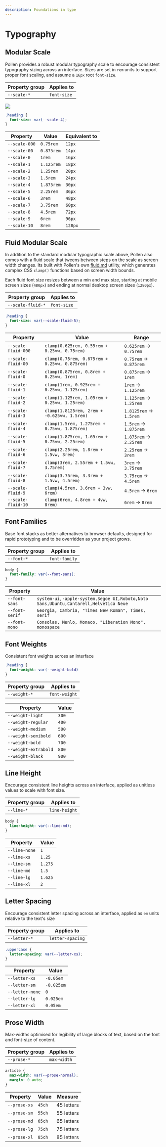 ```yaml
---
description: Foundations in type
---
```


# Typography

## Modular Scale

Pollen provides a robust modular typography scale to encourage consistent typography sizing across an interface. Sizes are set in `rem` units to support proper font scaling, and assume a `16px` root `font-size`.

| Property group | Applies to  |
| -------------- | ----------- |
| `--scale-*`    | `font-size` |

![](<../.gitbook/assets/modular scale 2.svg>)

```css
.heading {
  font-size: var(--scale-4);
}
```

| Property      | Value      | Equivalent to |
| ------------- | ---------- | ------------- |
| `--scale-000` | `0.75rem`  | `12px`        |
| `--scale-00`  | `0.875rem` | `14px`        |
| `--scale-0`   | `1rem`     | `16px`        |
| `--scale-1`   | `1.125rem` | `18px`        |
| `--scale-2`   | `1.25rem`  | `20px`        |
| `--scale-3`   | `1.5rem`   | `24px`        |
| `--scale-4`   | `1.875rem` | `30px`        |
| `--scale-5`   | `2.25rem`  | `36px`        |
| `--scale-6`   | `3rem`     | `48px`        |
| `--scale-7`   | `3.75rem`  | `60px`        |
| `--scale-8`   | `4.5rem`   | `72px`        |
| `--scale-9`   | `6rem`     | `96px`        |
| `--scale-10`  | `8rem`     | `128px`       |

## Fluid Modular Scale

In addition to the standard modular typographic scale above, Pollen also comes with a fluid scale that tweens between steps on the scale as screen width changes. Its built with Pollen's own [fluid.md](../utils/fluid.md "mention") utility, which generates complex CSS `clamp()` functions based on screen width bounds.

Each fluid font size resizes between a min and max size, starting at mobile screen sizes (`480px`) and ending at normal desktop screen sizes (`1280px`).

| Property group    | Applies to  |
| ----------------- | ----------- |
| `--scale-fluid-*` | `font-size` |

```css
.heading {
  font-size: var(--scale-fluid-5);
}
```

| Property            | Value                                         | Range                   |
| ------------------- | --------------------------------------------- | ----------------------- |
| `--scale-fluid-000` | `clamp(0.625rem, 0.55rem + 0.25vw, 0.75rem)`  | `0.625rem` -> `0.75rem` |
| `--scale-fluid-00`  | `clamp(0.75rem, 0.675rem + 0.25vw, 0.875rem)` | `0.75rem` -> `0.875rem` |
| `--scale-fluid-0`   | `clamp(0.875rem, 0.8rem + 0.25vw, 1rem)`      | `0.875rem` -> `1rem`    |
| `--scale-fluid-1`   | `clamp(1rem, 0.925rem + 0.25vw, 1.125rem)`    | `1rem` -> `1.125rem`    |
| `--scale-fluid-2`   | `clamp(1.125rem, 1.05rem + 0.25vw, 1.25rem)`  | `1.125rem` -> `1.25rem` |
| `--scale-fluid-3`   | `clamp(1.8125rem, 2rem + -0.625vw, 1.5rem)`   | `1.8125rem` -> `1.5rem` |
| `--scale-fluid-4`   | `clamp(1.5rem, 1.275rem + 0.75vw, 1.875rem)`  | `1.5rem` -> `1.875rem`  |
| `--scale-fluid-5`   | `clamp(1.875rem, 1.65rem + 0.75vw, 2.25rem)`  | `1.875rem` -> `2.25rem` |
| `--scale-fluid-6`   | `clamp(2.25rem, 1.8rem + 1.5vw, 3rem)`        | `2.25rem` -> `3rem`     |
| `--scale-fluid-7`   | `clamp(3rem, 2.55rem + 1.5vw, 3.75rem)`       | `3rem` -> `3.75rem`     |
| `--scale-fluid-8`   | `clamp(3.75rem, 3.3rem + 1.5vw, 4.5rem)`      | `3.75rem` -> `4.5rem`   |
| `--scale-fluid-9`   | `clamp(4.5rem, 3.6rem + 3vw, 6rem)`           | `4.5rem` -> `6rem`      |
| `--scale-fluid-10`  | `clamp(6rem, 4.8rem + 4vw, 8rem)`             | `6rem` -> `8rem`        |

## Font Families

Base font stacks as better alternatives to browser defaults, designed for rapid prototyping and to be overridden as your project grows.

| Property group | Applies to    |
| -------------- | ------------- |
| `--font-*`     | `font-family` |

```css
body {
  font-family: var(--font-sans);
}
```

| Property       | Value                                                                               |
| -------------- | ----------------------------------------------------------------------------------- |
| `--font-sans`  | `system-ui,-apple-system,Segoe UI,Roboto,Noto Sans,Ubuntu,Cantarell,Helvetica Neue` |
| `--font-serif` | `Georgia, Cambria, "Times New Roman", Times, serif`                                 |
| `--font-mono`  | `Consolas, Menlo, Monaco, "Liberation Mono", monospace`                             |

## Font Weights

Consistent font weights across an interface

```css
.heading {
  font-weight: var(--weight-bold)
}
```

| Property group | Applies to    |
| -------------- | ------------- |
| `--weight-*`   | `font-weight` |

| Property             | Value |
| -------------------- | ----- |
| `--weight-light`     | `300` |
| `--weight-regular`   | `400` |
| `--weight-medium`    | `500` |
| `--weight-semibold`  | `600` |
| `--weight-bold`      | `700` |
| `--weight-extrabold` | `800` |
| `--weight-black`     | `900` |

## Line Height

Encourage consistent line heights across an interface, applied as unitless values to scale with font size.

| Property group | Applies to    |
| -------------- | ------------- |
| `--line-*`     | `line-height` |

```css
body {
  line-height: var(--line-md);
}
```

| Property      | Value   |
| ------------- | ------- |
| `--line-none` | `1`     |
| `--line-xs`   | `1.25`  |
| `--line-sm`   | `1.275` |
| `--line-md`   | `1.5`   |
| `--line-lg`   | `1.625` |
| `--line-xl`   | `2`     |

## Letter Spacing

Encourage consistent letter spacing across an interface, applied as `em` units relative to the text's size

| Property group | Applies to       |
| -------------- | ---------------- |
| `--letter-*`   | `letter-spacing` |

```css
.uppercase {
  letter-spacing: var(--letter-xs);
}
```

| Property        | Value      |
| --------------- | ---------- |
| `--letter-xs`   | `-0.05em`  |
| `--letter-sm`   | `-0.025em` |
| `--letter-none` | `0`        |
| `--letter-lg`   | `0.025em`  |
| `--letter-xl`   | `0.05em`   |

## Prose Width

Max-widths optimised for legibility of large blocks of text, based on the font and font-size of content.

| Property group | Applies to  |
| -------------- | ----------- |
| `--prose-*`    | `max-width` |

```css
article {
  max-width: var(--prose-normal);
  margin: 0 auto;
}
```

| Property     | Value  | Measure    |
| ------------ | ------ | ---------- |
| `--prose-xs` | `45ch` | 45 letters |
| `--prose-sm` | `55ch` | 55 letters |
| `--prose-md` | `65ch` | 65 letters |
| `--prose-lg` | `75ch` | 75 letters |
| `--prose-xl` | `85ch` | 85 letters |
